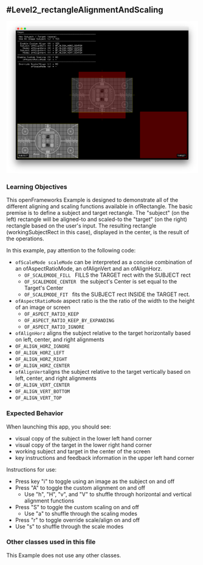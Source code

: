 #Level2_rectangleAlignmentAndScaling
--
![Screenshot of Example](rectangleAlignmentAndScaling.png)

### Learning Objectives

This openFrameworks Example is designed to demonstrate all of the different aligning and scaling functions available in ofRectangle.  The basic premise is to define a subject and target rectangle. The "subject" (on the left) rectangle will be aligned-to and scaled-to the "target" (on the right) rectangle based on the user's input. The resulting rectangle (workingSubjectRect in this case), displayed in the center, is the result of the operations.

In this example, pay attention to the following code:

* ```ofScaleMode scaleMode``` can be interpreted as a concise combination of an ofAspectRatioMode, an ofAlignVert and an ofAlignHorz.
  *  ```OF_SCALEMODE_FILL ``` FILLS the TARGET rect with the SUBJECT rect
  *  ```OF_SCALEMODE_CENTER ``` the subject's Center is set equal to the Target's Center
  *  ```OF_SCALEMODE_FIT ``` fits the SUBJECT rect INSIDE the TARGET rect.
* ```ofAspectRatioMode``` aspect ratio is the the ratio of the width to the height of an image or screen
  * ```OF_ASPECT_RATIO_KEEP```
  * ```OF_ASPECT_RATIO_KEEP_BY_EXPANDING```
  * ```OF_ASPECT_RATIO_IGNORE```
*  ```ofAlignHorz``` aligns the subject relative to the target horizontally based on left, center, and right alignments
  *  ```OF_ALIGN_HORZ_IGNORE```
  *  ```OF_ALIGN_HORZ_LEFT```
  *  ```OF_ALIGN_HORZ_RIGHT```
  *  ```OF_ALIGN_HORZ_CENTER```
*  ```ofAlignVert```aligns the subject relative to the target vertically based on left, center, and right alignments
  *  ```OF_ALIGN_VERT_CENTER ```
  *  ```OF_ALIGN_VERT_BOTTOM ```
  *  ```OF_ALIGN_VERT_TOP```

### Expected Behavior

When launching this app, you should see:

* visual copy of the subject in the lower left hand corner
* visual copy of the target in the lower right hand corner
* working subject and target in the center of the screen
* key instructions and feedback information in the upper left hand corner

Instructions for use:

* Press key "i" to toggle using an image as the subject on and off
* Press "A" to toggle the custom alignment on and off
  * Use "h", "H", "v", and "V" to shuffle through horizontal and vertical alignment functions
* Press "S" to toggle the custom scaling on and off
  * Use "a" to shuffle through the scaling modes
* Press "r" to toggle override scale/align on and off
 * Use "s" to shuffle through the scale modes


### Other classes used in this file

This Example does not use any other classes. 
